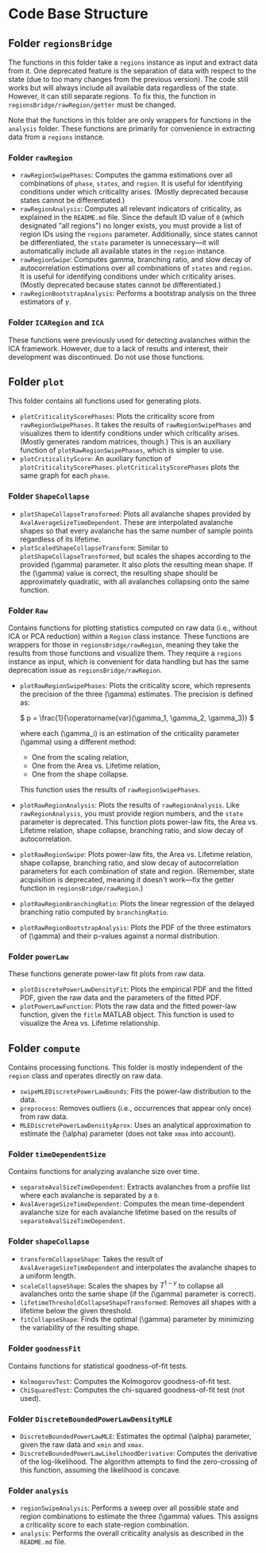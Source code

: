 # Code Base Structure  

## Folder `regionsBridge`  

The functions in this folder take a `regions` instance as input and extract data from it. One deprecated feature is the separation of data with respect to the state (due to too many changes from the previous version). The code still works but will always include all available data regardless of the state. However, it can still separate regions. To fix this, the function in `regionsBridge/rawRegion/getter` must be changed.  

Note that the functions in this folder are only wrappers for functions in the `analysis` folder. These functions are primarily for convenience in extracting data from a `regions` instance.  

### Folder `rawRegion`  

- `rawRegionSwipePhases`: Computes the gamma estimations over all combinations of `phase`, `states`, and `region`. It is useful for identifying conditions under which criticality arises. (Mostly deprecated because states cannot be differentiated.)  
- `rawRegionAnalysis`: Computes all relevant indicators of criticality, as explained in the `README.md` file. Since the default ID value of `0` (which designated "all regions") no longer exists, you must provide a list of region IDs using the `regions` parameter. Additionally, since states cannot be differentiated, the `state` parameter is unnecessary—it will automatically include all available states in the `region` instance.  
- `rawRegionSwipe`: Computes gamma, branching ratio, and slow decay of autocorrelation estimations over all combinations of `states` and `region`. It is useful for identifying conditions under which criticality arises. (Mostly deprecated because states cannot be differentiated.)  
- `rawRegionBootstrapAnalysis`: Performs a bootstrap analysis on the three estimators of $\gamma$.  

### Folder `ICARegion` and `ICA`  

These functions were previously used for detecting avalanches within the ICA framework. However, due to a lack of results and interest, their development was discontinued. Do not use those functions.

## Folder `plot`  

This folder contains all functions used for generating plots.  

- `plotCriticalityScorePhases`: Plots the criticality score from `rawRegionSwipePhases`. It takes the results of `rawRegionSwipePhases` and visualizes them to identify conditions under which criticality arises. (Mostly generates random matrices, though.) This is an auxiliary function of `plotRawRegionSwipePhases`, which is simpler to use.  
- `plotCriticalityScore`: An auxiliary function of `plotCriticalityScorePhases`. `plotCriticalityScorePhases` plots the same graph for each `phase`.  

### Folder `ShapeCollapse`  

- `plotShapeCollapseTransformed`: Plots all avalanche shapes provided by `AvalAverageSizeTimeDependent`. These are interpolated avalanche shapes so that every avalanche has the same number of sample points regardless of its lifetime.  
- `plotScaledShapeCollapseTransform`: Similar to `plotShapeCollapseTransformed`, but scales the shapes according to the provided \(\gamma\) parameter. It also plots the resulting mean shape. If the \(\gamma\) value is correct, the resulting shape should be approximately quadratic, with all avalanches collapsing onto the same function.  

### Folder `Raw`  

Contains functions for plotting statistics computed on raw data (i.e., without ICA or PCA reduction) within a `Region` class instance. These functions are wrappers for those in `regionsBridge/rawRegion`, meaning they take the results from those functions and visualize them. They require a `regions` instance as input, which is convenient for data handling but has the same deprecation issue as `regionsBridge/rawRegion`.  

- `plotRawRegionSwipePhases`: Plots the criticality score, which represents the precision of the three \(\gamma\) estimates. The precision is defined as:  

  $
  p = \frac{1}{\operatorname{var}(\gamma_1, \gamma_2, \gamma_3)}
  $

  where each \(\gamma_i\) is an estimation of the criticality parameter \(\gamma\) using a different method:  
  - One from the scaling relation,  
  - One from the Area vs. Lifetime relation,  
  - One from the shape collapse.  

  This function uses the results of `rawRegionSwipePhases`.  

- `plotRawRegionAnalysis`: Plots the results of `rawRegionAnalysis`. Like `rawRegionAnalysis`, you must provide region numbers, and the `state` parameter is deprecated. This function plots power-law fits, the Area vs. Lifetime relation, shape collapse, branching ratio, and slow decay of autocorrelation.  
- `plotRawRegionSwipe`: Plots power-law fits, the Area vs. Lifetime relation, shape collapse, branching ratio, and slow decay of autocorrelation parameters for each combination of state and region. (Remember, state acquisition is deprecated, meaning it doesn't work—fix the getter function in `regionsBridge/rawRegion`.)  
- `plotRawRegionBranchingRatio`: Plots the linear regression of the delayed branching ratio computed by `branchingRatio`.  
- `plotRawRegionBootstrapAnalysis`: Plots the PDF of the three estimators of \(\gamma\) and their p-values against a normal distribution.  

### Folder `powerLaw`  

These functions generate power-law fit plots from raw data.  

- `plotDiscretePowerLawDensityFit`: Plots the empirical PDF and the fitted PDF, given the raw data and the parameters of the fitted PDF.  
- `plotPowerLawFunction`: Plots the raw data and the fitted power-law function, given the `fitlm` MATLAB object. This function is used to visualize the Area vs. Lifetime relationship.  

## Folder `compute`  

Contains processing functions. This folder is mostly independent of the `region` class and operates directly on raw data.  

- `swipeMLEDiscretePowerLawBounds`: Fits the power-law distribution to the data.  
- `preprocess`: Removes outliers (i.e., occurrences that appear only once) from raw data.  
- `MLEDiscretePowerLawDensityAprox`: Uses an analytical approximation to estimate the \(\alpha\) parameter (does not take `xmax` into account).  

### Folder `timeDependentSize`  

Contains functions for analyzing avalanche size over time.  

- `separateAvalSizeTimeDependent`: Extracts avalanches from a profile list where each avalanche is separated by a `0`.  
- `AvalAverageSizeTimeDependent`: Computes the mean time-dependent avalanche size for each avalanche lifetime based on the results of `separateAvalSizeTimeDependent`.  

### Folder `shapeCollapse`  

- `transformCollapseShape`: Takes the result of `AvalAverageSizeTimeDependent` and interpolates the avalanche shapes to a uniform length.  
- `scaleCollapseShape`: Scales the shapes by $T^{1-\gamma}$ to collapse all avalanches onto the same shape (if the \(\gamma\) parameter is correct).  
- `lifetimeThresholdCollapseShapeTransformed`: Removes all shapes with a lifetime below the given threshold.  
- `fitCollapseShape`: Finds the optimal \(\gamma\) parameter by minimizing the variability of the resulting shape.  

### Folder `goodnessFit`  

Contains functions for statistical goodness-of-fit tests.  

- `KolmogorovTest`: Computes the Kolmogorov goodness-of-fit test.  
- `ChiSquaredTest`: Computes the chi-squared goodness-of-fit test (not used).  

### Folder `DiscreteBoundedPowerLawDensityMLE`  

- `DiscreteBoundedPowerLawMLE`: Estimates the optimal \(\alpha\) parameter, given the raw data and `xmin` and `xmax`.  
- `DiscreteBoundedPowerLawLikelihoodDerivative`: Computes the derivative of the log-likelihood. The algorithm attempts to find the zero-crossing of this function, assuming the likelihood is concave.  

### Folder `analysis`  

- `regionSwipeAnalysis`: Performs a sweep over all possible state and region combinations to estimate the three \(\gamma\) values. This assigns a criticality score to each state-region combination.  
- `analysis`: Performs the overall criticality analysis as described in the `README.md` file.  